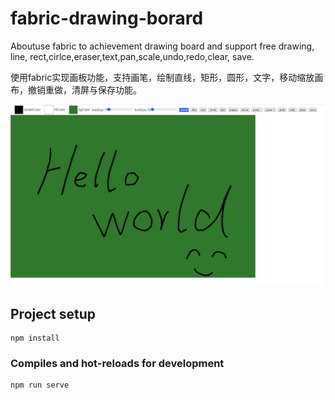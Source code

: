 # fabric-drawing-borard

Aboutuse fabric to achievement drawing board and support free drawing, line, rect,cirlce,eraser,text,pan,scale,undo,redo,clear, save.
  
使用fabric实现画板功能，支持画笔，绘制直线，矩形，圆形，文字，移动缩放画布，撤销重做，清屏与保存功能。

![demo](https://github.com/CC4J/fabric-drawing-board/blob/master/demo.png?raw=true)

## Project setup
```
npm install
```

### Compiles and hot-reloads for development
```
npm run serve
```
